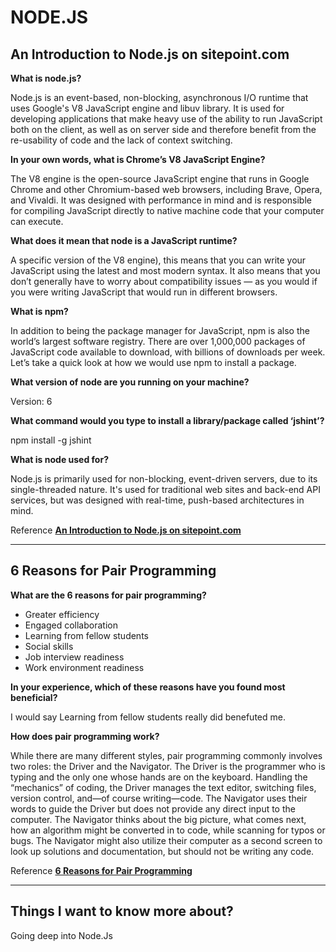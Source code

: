# NODE.JS

## An Introduction to Node.js on sitepoint.com

**What is node.js?**

Node.js is an event-based, non-blocking, asynchronous I/O runtime that uses Google's V8 JavaScript engine and libuv library. It is used for developing applications that make heavy use of the ability to run JavaScript both on the client, as well as on server side and therefore benefit from the re-usability of code and the lack of context switching.

**In your own words, what is Chrome’s V8 JavaScript Engine?**

The V8 engine is the open-source JavaScript engine that runs in Google Chrome and other Chromium-based web browsers, including Brave, Opera, and Vivaldi. It was designed with performance in mind and is responsible for compiling JavaScript directly to native machine code that your computer can execute.

**What does it mean that node is a JavaScript runtime?**

A specific version of the V8 engine), this means that you can write your JavaScript using the latest and most modern syntax. It also means that you don’t generally have to worry about compatibility issues — as you would if you were writing JavaScript that would run in different browsers.

**What is npm?**

In addition to being the package manager for JavaScript, npm is also the world’s largest software registry. There are over 1,000,000 packages of JavaScript code available to download, with billions of downloads per week. Let’s take a quick look at how we would use npm to install a package.

**What version of node are you running on your machine?**

Version: 6

**What command would you type to install a library/package called ‘jshint’?**

npm install -g jshint

**What is node used for?**

Node.js is primarily used for non-blocking, event-driven servers, due to its single-threaded nature. It's used for traditional web sites and back-end API services, but was designed with real-time, push-based architectures in mind.

Reference [**An Introduction to Node.js on sitepoint.com**](https://www.sitepoint.com/an-introduction-to-node-js/)

---

## 6 Reasons for Pair Programming

**What are the 6 reasons for pair programming?**

- Greater efficiency
- Engaged collaboration
- Learning from fellow students
- Social skills
- Job interview readiness
- Work environment readiness

**In your experience, which of these reasons have you found most beneficial?**

I would say Learning from fellow students really did benefuted me.

**How does pair programming work?**

While there are many different styles, pair programming commonly involves two roles: the Driver and the Navigator. The Driver is the programmer who is typing and the only one whose hands are on the keyboard. Handling the “mechanics” of coding, the Driver manages the text editor, switching files, version control, and—of course writing—code. The Navigator uses their words to guide the Driver but does not provide any direct input to the computer. The Navigator thinks about the big picture, what comes next, how an algorithm might be converted in to code, while scanning for typos or bugs. The Navigator might also utilize their computer as a second screen to look up solutions and documentation, but should not be writing any code.

Reference [**6 Reasons for Pair Programming**](https://www.codefellows.org/blog/6-reasons-for-pair-programming/)

---

## Things I want to know more about?

Going deep into Node.Js
